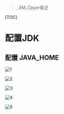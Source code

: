 > _EM_Cpper笔记

[TOC]

# 配置JDK

## 配置 JAVA_HOME

![1](C:\F\Web\Note\01配置JDK\png\1.png)

![2](C:\F\Web\Note\01配置JDK\png\2.png)

![3](C:\F\Web\Note\01配置JDK\png\3.png)

![4](C:\F\Web\Note\01配置JDK\png\4.png)

![5](C:\F\Web\Note\01配置JDK\png\5.png)

